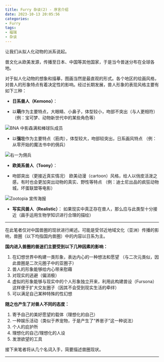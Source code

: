 ```yaml
---
title: Furry 杂谈(2) - 序言介绍
date: 2023-10-13 20:05:56
categories:
- Furry
tags:
- 福瑞
- 杂谈
---
```


让我们从拟人化动物的派系说起。

兽文化从欧美发源，传播至日本、中国等其他国家，于是当今兽迷分布在全球各地。

对于拟人化动物的想象和描摹，图画当然是最直观的形式。各个地区的绘画风格，对兽人的形象特点有着决定性的影响。经过长期发展，兽人形象的表现风格主要有如下三种：

-   **日系兽人（Kemono）**：

<!---->

-   以**萌**作为主要特点，大眼睛、小鼻子，体型较小，吻部不突出（与人更相符）
    （例：宝可梦、动物新世代中的某些角色等）

![BNA 中影森满和棒球队成员](image_EfHjn8RI1r.png "BNA 中影森满和棒球队成员")

-   以**强壮**作为主要特点（筋肉），体型较大，吻部较突出，日系画风特点
    （例：从零开始的魔法书中的佣兵）

![右一为佣兵](image_zpLD4cgNJ4.png "右一为佣兵")

-   **欧美系兽人（Toony）**：

<!---->

-   吻部突出（更接近真实情况）
    欧美动漫（cartoon）风格，给人以俏皮活泼之感，有时也会更加突出动物的真实、野性等特点
    （例：迪士尼出品的疯狂动物城，坏蛋联盟等电影）

![Zootopia 宣传海报](image_EBMRVQoMaj.png "Zootopia 宣传海报")

-   **写实风兽人（Realistic）**：
    如果现实中真正存在兽人，那么应与此类型十分接近（画手运用生物学知识进行合理的描绘）

***

在此笔者仅对中国兽圈的现状进行阐述。可能是受邻近地域文化（亚洲）传播的影响，兽圈（以下均指国内兽圈）中的内容以日系为主。

**国内进入兽圈的兽迷们主要受到以下几种因素的影响：**

1.  在幻想世界中构建一类形象，表达内心的一种想法和愿望
    （与二次元类似，因此兽圈是二次元圈子中的亚圈子）
2.  兽人的形象能够给内心带来慰藉
3.  对现实的逃避（偏消极）
4.  虚拟的形象能够与现实中的个人形象独立开来，利用此构建兽设（Fursona）
    这样便于扩大交友圈子（因其不会受到现实生活的牵绊）
5.  可以满足自己某种特殊的性幻想

**随之也产生了对兽人不同的态度：**

1.  寄予自己的美好愿望的载体（理想化的自己）
2.  一种娱乐活动（类似于养宠物，于是产生了“养崽子”这一种说法）
3.  个人的庇护所
4.  理想化的自己/理想化的人设
5.  发泄欲望的工具

接下来笔者将从几个名词入手，简要描述兽圈现状。

***
